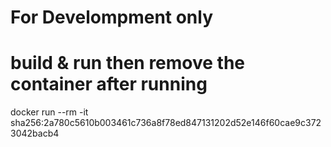 # For Develompment only

# build & run then remove the container after running
docker run --rm -it sha256:2a780c5610b003461c736a8f78ed847131202d52e146f60cae9c3723042bacb4

